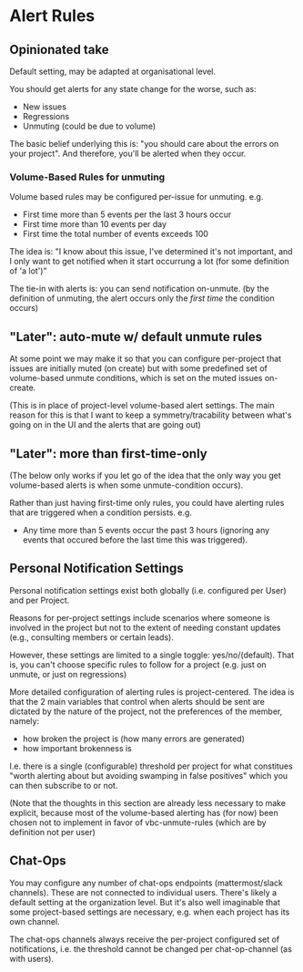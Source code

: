 # Alert Rules

## Opinionated take

Default setting, may be adapted at organisational level.

You should get alerts for any state change for the worse, such as:

* New issues
* Regressions
* Unmuting (could be due to volume)

The basic belief underlying this is: "you should care about the errors on your project". And therefore, you'll be
alerted when they occur.

### Volume-Based Rules for unmuting

Volume based rules may be configured per-issue for unmuting. e.g.

- First time  more than 5 events per the last 3 hours occur
- First time more than 10 events per day
- First time the total number of events exceeds 100

The idea is: "I know about this issue, I've determined it's not important, and I only want to get notified when it start
occurrung a lot (for some definition of 'a lot')"

The tie-in with alerts is: you can send notification on-unmute. (by the definition of unmuting, the alert
occurs only the _first time_ the condition occurs)

## "Later": auto-mute w/ default unmute rules

At some point we may make it so that you can configure per-project that issues are initially muted (on create) but with
some predefined set of volume-based unmute conditions, which is set on the muted issues on-create.

(This is in place of project-level volume-based alert settings. The main reason for this is that I want to keep a
symmetry/tracability between what's going on in the UI and the alerts that are going out)

## "Later": more than first-time-only

(The below only works if you let go of the idea that the only way you get volume-based alerts is when some unmute-condition occurs).

Rather than just having first-time only rules, you could have alerting rules that are triggered when a condition
persists. e.g.

* Any time more than 5 events occur the past 3 hours (ignoring any events that occured before the last time this was
  triggered). 

## Personal Notification Settings

Personal notification settings exist both globally (i.e. configured per User) and per Project. 

Reasons for per-project settings include scenarios where someone is involved in the project but not to the extent of
needing constant updates (e.g., consulting members or certain leads). 

However, these settings are limited to a single toggle: yes/no/(default). That is, you can't choose specific rules to
follow for a project (e.g. just on unmute, or just on regressions)

More detailed configuration of alerting rules is project-centered. The idea is that the 2 main variables that control
when alerts should be sent are dictated by the nature of the project, not the preferences of the member, namely:

* how broken the project is (how many errors are generated)
* how important brokenness is

I.e. there is a single (configurable) threshold per project for what constitues "worth alerting about but avoiding
swamping in false positives" which you can then subscribe to or not.

(Note that the thoughts in this section are already less necessary to make explicit, because most of the volume-based
alerting has (for now) been chosen not to implement in favor of vbc-unmute-rules (which are by definition not per user)

## Chat-Ops

You may configure any number of chat-ops endpoints (mattermost/slack channels). These are not connected to individual
users. There's likely a default setting at the organization level. But it's also well imaginable that some project-based
settings are necessary, e.g. when each project has its own channel.

The chat-ops channels always receive the per-project configured set of notifications, i.e. the threshold cannot be
changed per chat-op-channel (as with users).
